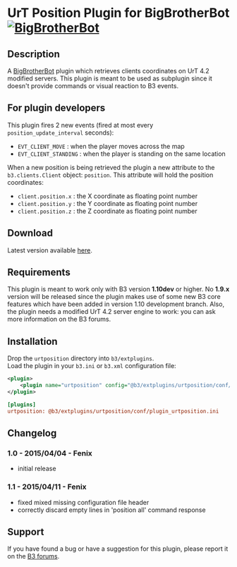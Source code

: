 UrT Position Plugin for BigBrotherBot [![BigBrotherBot](http://i.imgur.com/7sljo4G.png)][B3]
=====================================

Description
-----------
A [BigBrotherBot][B3] plugin which retrieves clients coordinates on UrT 4.2 modified servers. This plugin is meant to be 
used as subplugin since it doesn't provide commands or visual reaction to B3 events.

For plugin developers
---------------------
This plugin fires 2 new events (fired at most every `position_update_interval` seconds):

* `EVT_CLIENT_MOVE` : when the player moves across the map
* `EVT_CLIENT_STANDING` : when the player is standing on the same location

When a new position is being retrieved the plugin a new attribute to the `b3.clients.Client` object: `position`. This 
attribute will hold the position coordinates:
 
* `client.position.x` : the X coordinate as floating point number
* `client.position.y` : the Y coordinate as floating point number
* `client.position.z` : the Z coordinate as floating point number

Download
--------
Latest version available [here](https://github.com/danielepantaleone/b3-plugin-urtposition/archive/master.zip).

Requirements
------------
This plugin is meant to work only with B3 version **1.10dev** or higher. No **1.9.x** version will be released since 
the plugin makes use of some new B3 core features which have been added in version 1.10 development branch. Also, the
plugin needs a modified UrT 4.2 server engine to work: you can ask more information on the B3 forums.

Installation
------------
Drop the `urtposition` directory into `b3/extplugins`.  
Load the plugin in your `b3.ini` or `b3.xml` configuration file:
```xml
<plugin>
    <plugin name="urtposition" config="@b3/extplugins/urtposition/conf/plugin_urtposition.ini" />
</plugin>
```
```ini
[plugins]
urtposition: @b3/extplugins/urtposition/conf/plugin_urtposition.ini
```

Changelog
---------
### 1.0 - 2015/04/04 - Fenix
- initial release

### 1.1 - 2015/04/11 - Fenix
- fixed mixed missing configuration file header
- correctly discard empty lines in 'position all' command response

Support
-------
If you have found a bug or have a suggestion for this plugin, please report it on the [B3 forums][Support].

[B3]: http://www.bigbrotherbot.net/ "BigBrotherBot (B3)"
[Support]: http://forum.bigbrotherbot.net/ "Support topic on the B3 forums"
